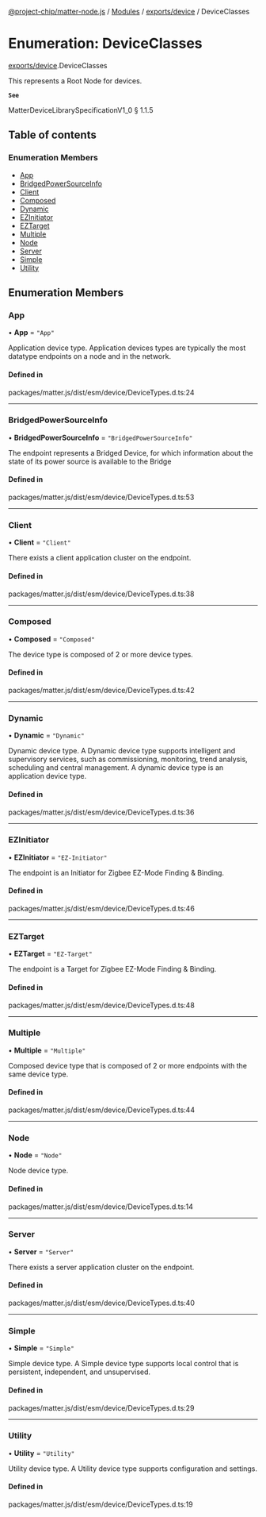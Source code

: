 [@project-chip/matter-node.js](../README.md) / [Modules](../modules.md) / [exports/device](../modules/exports_device.md) / DeviceClasses

# Enumeration: DeviceClasses

[exports/device](../modules/exports_device.md).DeviceClasses

This represents a Root Node for devices.

**`See`**

MatterDeviceLibrarySpecificationV1_0 § 1.1.5

## Table of contents

### Enumeration Members

- [App](exports_device.DeviceClasses.md#app)
- [BridgedPowerSourceInfo](exports_device.DeviceClasses.md#bridgedpowersourceinfo)
- [Client](exports_device.DeviceClasses.md#client)
- [Composed](exports_device.DeviceClasses.md#composed)
- [Dynamic](exports_device.DeviceClasses.md#dynamic)
- [EZInitiator](exports_device.DeviceClasses.md#ezinitiator)
- [EZTarget](exports_device.DeviceClasses.md#eztarget)
- [Multiple](exports_device.DeviceClasses.md#multiple)
- [Node](exports_device.DeviceClasses.md#node)
- [Server](exports_device.DeviceClasses.md#server)
- [Simple](exports_device.DeviceClasses.md#simple)
- [Utility](exports_device.DeviceClasses.md#utility)

## Enumeration Members

### App

• **App** = ``"App"``

Application device type.
Application devices types are typically the most datatype endpoints on a node and in the network.

#### Defined in

packages/matter.js/dist/esm/device/DeviceTypes.d.ts:24

___

### BridgedPowerSourceInfo

• **BridgedPowerSourceInfo** = ``"BridgedPowerSourceInfo"``

The endpoint represents a Bridged Device, for which information about the state of
its power source is available to the Bridge

#### Defined in

packages/matter.js/dist/esm/device/DeviceTypes.d.ts:53

___

### Client

• **Client** = ``"Client"``

There exists a client application cluster on the endpoint.

#### Defined in

packages/matter.js/dist/esm/device/DeviceTypes.d.ts:38

___

### Composed

• **Composed** = ``"Composed"``

The device type is composed of 2 or more device types.

#### Defined in

packages/matter.js/dist/esm/device/DeviceTypes.d.ts:42

___

### Dynamic

• **Dynamic** = ``"Dynamic"``

Dynamic device type.
A Dynamic device type supports intelligent and supervisory services, such as commissioning,
monitoring, trend analysis, scheduling and central management. A dynamic device type is an
application device type.

#### Defined in

packages/matter.js/dist/esm/device/DeviceTypes.d.ts:36

___

### EZInitiator

• **EZInitiator** = ``"EZ-Initiator"``

The endpoint is an Initiator for Zigbee EZ-Mode Finding & Binding.

#### Defined in

packages/matter.js/dist/esm/device/DeviceTypes.d.ts:46

___

### EZTarget

• **EZTarget** = ``"EZ-Target"``

The endpoint is a Target for Zigbee EZ-Mode Finding & Binding.

#### Defined in

packages/matter.js/dist/esm/device/DeviceTypes.d.ts:48

___

### Multiple

• **Multiple** = ``"Multiple"``

Composed device type that is composed of 2 or more endpoints with the same device type.

#### Defined in

packages/matter.js/dist/esm/device/DeviceTypes.d.ts:44

___

### Node

• **Node** = ``"Node"``

Node device type.

#### Defined in

packages/matter.js/dist/esm/device/DeviceTypes.d.ts:14

___

### Server

• **Server** = ``"Server"``

There exists a server application cluster on the endpoint.

#### Defined in

packages/matter.js/dist/esm/device/DeviceTypes.d.ts:40

___

### Simple

• **Simple** = ``"Simple"``

Simple device type.
A Simple device type supports local control that is persistent, independent, and unsupervised.

#### Defined in

packages/matter.js/dist/esm/device/DeviceTypes.d.ts:29

___

### Utility

• **Utility** = ``"Utility"``

Utility device type.
A Utility device type supports configuration and settings.

#### Defined in

packages/matter.js/dist/esm/device/DeviceTypes.d.ts:19
